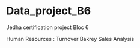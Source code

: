 # Data_project_B6
Jedha certification project Bloc 6

Human Resources : Turnover
Bakrey Sales Analysis
